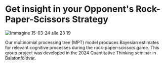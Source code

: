 # Get insight in your Opponent's Rock-Paper-Scissors Strategy

![Immagine 15-03-24 alle 23 19](https://github.com/frederikpanse/rock-paper-scissors_mpt/assets/81534893/3bd43ebe-22d0-459d-b803-f7b0901b7fcc)

Our multinomial processing tree (MPT) model produces Bayesian estimates for relevant cognitive processes during the rock-paper-scissors game. This group project was developed in the 2024 Quantitative Thinking seminar in Balatonföldvár.

